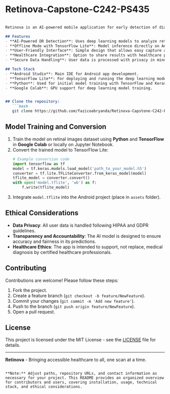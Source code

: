 # Retinova-Capstone-C242-PS435

```markdown

Retinova is an AI-powered mobile application for early detection of diabetic retinopathy (DR) using retinal images. This app aims to assist healthcare providers and individuals with diabetes in remote and underserved areas by enabling quick, reliable, and affordable screening using Android devices. The app analyzes retinal images to detect early signs of DR, providing users with preventive insights and personalized lifestyle recommendations.

## Features
- **AI-Powered DR Detection**: Uses deep learning models to analyze retinal images and detect DR.
- **Offline Mode with TensorFlow Lite**: Model inference directly on Android devices without requiring an internet connection.
- **User-Friendly Interface**: Simple design that allows easy capture and analysis of retinal images.
- **Healthcare Integration**: Option to share results with healthcare providers for follow-up.
- **Secure Data Handling**: User data is processed with privacy in mind, following healthcare and AI ethics.

## Tech Stack
- **Android Studio**: Main IDE for Android app development.
- **TensorFlow Lite**: For deploying and running the deep learning model on mobile devices.
- **Python**: Used for initial model training with TensorFlow and Keras.
- **Google Colab**: GPU support for deep learning model training.


## Clone the repository:
   ```bash
   git clone https://github.com/fazicoabryanda/Retinova-Capstone-C242-PS435.git
   ```

## Model Training and Conversion
1. Train the model on retinal images dataset using **Python** and **TensorFlow** in **Google Colab** or locally on Jupyter Notebook.
2. Convert the trained model to TensorFlow Lite:
   ```python
   # Example conversion code
   import tensorflow as tf
   model = tf.keras.models.load_model('path_to_your_model.h5')
   converter = tf.lite.TFLiteConverter.from_keras_model(model)
   tflite_model = converter.convert()
   with open('model.tflite', 'wb') as f:
       f.write(tflite_model)
   ```
3. Integrate `model.tflite` into the Android project (place in `assets` folder).

## Ethical Considerations
- **Data Privacy**: All user data is handled following HIPAA and GDPR guidelines.
- **Transparency and Accountability**: The AI model is designed to ensure accuracy and fairness in its predictions.
- **Healthcare Ethics**: The app is intended to support, not replace, medical diagnosis by certified healthcare professionals.

## Contributing
Contributions are welcome! Please follow these steps:
1. Fork the project.
2. Create a feature branch (`git checkout -b feature/NewFeature`).
3. Commit your changes (`git commit -m 'Add new feature'`).
4. Push to the branch (`git push origin feature/NewFeature`).
5. Open a pull request.

## License
This project is licensed under the MIT License - see the [LICENSE](LICENSE) file for details.


---

**Retinova** - Bringing accessible healthcare to all, one scan at a time.
```

**Note:** Adjust paths, repository URLs, and contact information as necessary for your project. This README provides an organized overview for contributors and users, covering installation, usage, technical stack, and ethical considerations.
